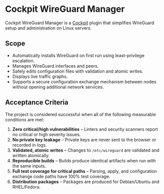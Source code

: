# Cockpit WireGuard Manager

Cockpit WireGuard Manager is a [Cockpit](https://cockpit-project.org/) plugin that simplifies WireGuard setup and administration on Linux servers.

## Scope

- Automatically installs WireGuard on first run using least-privilege escalation.
- Manages WireGuard interfaces and peers.
- Safely edits configuration files with validation and atomic writes.
- Displays live traffic graphs.
- Supports a secure configuration exchange mechanism between nodes without opening additional network services.

## Acceptance Criteria

The project is considered successful when all of the following measurable conditions are met:

1. **Zero critical/high vulnerabilities** – Linters and security scanners report no critical or high severity issues.
2. **No private key leakage** – Private keys are never sent to the browser or recorded in logs.
3. **Validated, atomic writes** – Changes to `/etc/wireguard` are validated and written atomically.
4. **Reproducible builds** – Builds produce identical artifacts when run with the same inputs.
5. **Full test coverage for critical paths** – Parsing, apply, and configuration exchange code paths have 100% test coverage.
6. **Distribution packages** – Packages are produced for Debian/Ubuntu and RHEL/Fedora.

